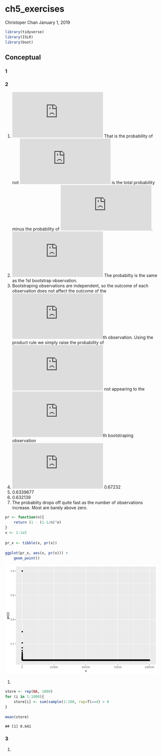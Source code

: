 ch5\_exercises
================
Christoper Chan
January 1, 2019

``` r
library(tidyverse)
library(ISLR)
library(boot)
```

Conceptual
----------

### 1

### 2

1.  ![(n-j)/n](https://latex.codecogs.com/png.latex?%28n-j%29%2Fn "(n-j)/n") That is the probability of not ![j](https://latex.codecogs.com/png.latex?j "j") is the total probability minus the probability of ![j](https://latex.codecogs.com/png.latex?j "j").
2.  ![(n-j)/n](https://latex.codecogs.com/png.latex?%28n-j%29%2Fn "(n-j)/n") The probabilty is the same as the 1st bootstrap observation.
3.  Bootstraping observations are independent, so the outcome of each observation does not affect the outcome of the ![n](https://latex.codecogs.com/png.latex?n "n")th observation. Using the product rule we simply raise the probability of ![j](https://latex.codecogs.com/png.latex?j "j") not appearing to the ![n](https://latex.codecogs.com/png.latex?n "n")th bootstraping observation
4.  ![Pr(in) = 1 - Pr(out) = 1 - (1-1/n)^n =](https://latex.codecogs.com/png.latex?Pr%28in%29%20%3D%201%20-%20Pr%28out%29%20%3D%201%20-%20%281-1%2Fn%29%5En%20%3D "Pr(in) = 1 - Pr(out) = 1 - (1-1/n)^n =") 0.67232
5.  0.6339677
6.  0.632139
7.  The probabilty drops off quite fast as the number of observations increase. Most are barely above zero.

``` r
pr <- function(n){
    return (1 - (1-1/n)^n)
}
x <- 1:1e5

pr_x <- tibble(x, pr(x))

ggplot(pr_x, aes(x, pr(x))) +
    geom_point()
```

![](ch5_exercises_files/figure-markdown_github/unnamed-chunk-2-1.png)

1.  

``` r
store <- rep(NA, 1000)
for (i in 1:1000){
    store[i] <- sum(sample(1:100, rep=T)==4) > 0
}

mean(store)
```

    ## [1] 0.641

### 3

1.
